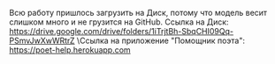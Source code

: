 Всю работу пришлось загрузить на Диск, потому что модель весит слишком много и не грузится на GitHub.
Ссылка на Диск: https://drive.google.com/drive/folders/1iTrjtBh-SbqCHI09Qq-PSmvJwXwWRtrZ
\Ссылка на приложение "Помощник поэта": https://poet-help.herokuapp.com
